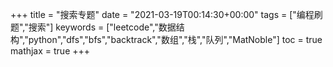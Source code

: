 +++
title = "搜索专题"
date = "2021-03-19T00:14:30+00:00"
tags = ["编程刷题","搜索"]
keywords = ["leetcode","数据结构","python","dfs","bfs","backtrack","数组","栈","队列","MatNoble"]
toc = true
mathjax = true
+++


